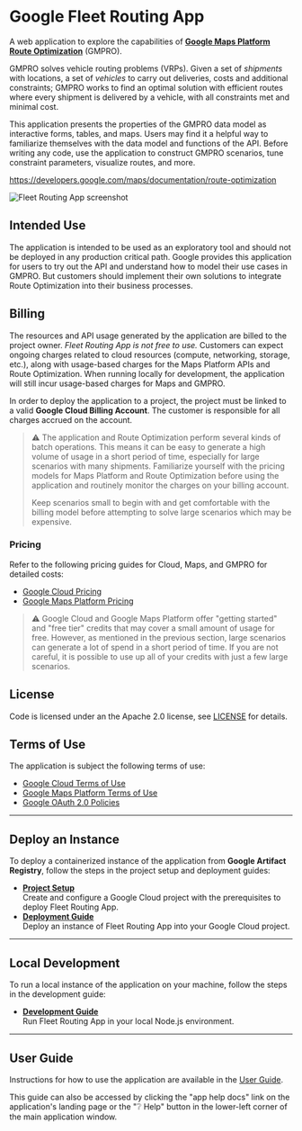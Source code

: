 # Google Fleet Routing App

A web application to explore the capabilities of [**Google Maps Platform Route Optimization**](https://developers.google.com/maps/documentation/route-optimization) (GMPRO).

GMPRO solves vehicle routing problems (VRPs).
Given a set of *shipments* with locations,
a set of *vehicles* to carry out deliveries,
costs and additional constraints;
GMPRO works to find an optimal solution with efficient routes
where every shipment is delivered by a vehicle,
with all constraints met and minimal cost.

This application presents the properties
of the GMPRO data model as interactive forms, tables, and maps.
Users may find it a helpful way to familiarize themselves
with the data model and functions of the API.
Before writing any code, use the application to construct GMPRO scenarios,
tune constraint parameters, visualize routes, and more.

<https://developers.google.com/maps/documentation/route-optimization>

![Fleet Routing App screenshot](application/frontend/src/assets/docs/app-overview.png)

## Intended Use

The application is intended to be used as an exploratory tool
and should not be deployed in any production critical path.
Google provides this application for users to try out the API and understand
how to model their use cases in GMPRO.
But customers should implement their own solutions
to integrate Route Optimization into their business processes.

## Billing
The resources and API usage generated by the application are billed to the project owner.
*Fleet Routing App is not free to use.*
Customers can expect ongoing charges related to cloud resources
(compute, networking, storage, etc.),
along with usage-based charges for the Maps Platform APIs and Route Optimization.
When running locally for development,
the application will still incur usage-based charges for Maps and GMPRO.

In order to deploy the application to a project,
the project must be linked to a valid **Google Cloud Billing Account**.
The customer is responsible for all charges accrued on the account.

> ⚠️ The application and Route Optimization perform several kinds of batch operations.
> This means it can be easy to generate a high volume of usage in a short period of time,
> especially for large scenarios with many shipments.
> Familiarize yourself with the pricing models for Maps Platform and Route Optimization
> before using the application and routinely monitor the charges on your billing account.
>
> Keep scenarios small to begin with and get comfortable with the billing model
> before attempting to solve large scenarios which may be expensive.

### Pricing
Refer to the following pricing guides for Cloud, Maps, and GMPRO for detailed costs:
- [Google Cloud Pricing](https://cloud.google.com/pricing)
- [Google Maps Platform Pricing](https://mapsplatform.google.com/pricing/)

> ⚠️ Google Cloud and Google Maps Platform offer "getting started" and "free tier" credits that may cover
> a small amount of usage for free. However, as mentioned in the previous section,
> large scenarios can generate a lot of spend in a short period of time.
> If you are not careful, it is possible to use up all of your credits
> with just a few large scenarios.

## License
Code is licensed under an the Apache 2.0 license,
see [LICENSE](LICENSE) for details.

## Terms of Use
The application is subject the following terms of use:
- [Google Cloud Terms of Use](https://cloud.google.com/terms)
- [Google Maps Platform Terms of Use](https://cloud.google.com/maps-platform/terms)
- [Google OAuth 2.0 Policies](https://developers.google.com/identity/protocols/oauth2/policies)


---
## Deploy an Instance

To deploy a containerized instance of the application from **Google Artifact Registry**,
follow the steps in the project setup and deployment guides:

- **[Project Setup](docs/project.md)** <br>
  Create and configure a Google Cloud project with the prerequisites to deploy Fleet Routing App.
- **[Deployment Guide](docs/deployment.md)** <br>
  Deploy an instance of Fleet Routing App into your Google Cloud project.


---
## Local Development

To run a local instance of the application on your machine,
follow the steps in the development guide:

- **[Development Guide](docs/development.md)** <br>
  Run Fleet Routing App in your local Node.js environment.


---
## User Guide
Instructions for how to use the application are available in the
[User Guide](application/frontend/src/assets/docs/documentation.md).

This guide can also be accessed by clicking the
"app help docs" link on the application's landing page
or the "❔ Help" button in the lower-left corner
of the main application window.
